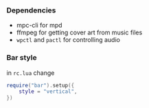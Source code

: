 ### **Dependencies**

- mpc-cli for mpd
- ffmpeg for getting cover art from music files
- `wpctl` and `pactl` for controlling audio

### Bar style

in `rc.lua` change

```lua
require("bar").setup({
    style = "vertical",
})
```
